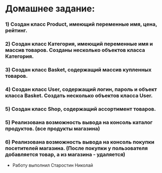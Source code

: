 # Домашнее задание:

### 1) Создан класс Product, имеющий переменные имя, цена, рейтинг.

### 2) Создан класс Категория, имеющий переменные имя и массив товаров. Созданы несколько объектов класса Категория.

### 3) Создан класс Basket, содержащий массив купленных товаров.

### 4) Создан класс User, содержащий логин, пароль и объект класса Basket. Создать несколько объектов класса User.

### 5) Создан класс Shop, содержащий ассортимент товаров.

### 5) Реализована возможность вывода на консоль каталог продуктов. (все продукты магазина)

### 6) Реализована возможность вывода на консоль покупки посетителей магазина. (После покупки у пользователя добавляется товар, а из магазина - удаляется)



* Работу выполнил Старостин Николай